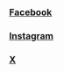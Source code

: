 ### [Facebook](https://www.facebook.com/ShqiprimYshala)
### [Instagram](https://www.instagram.com/shqiprimshalaa/?next=%2F)
### [X](https://x.com/ShqiprimShala8?t=MjL8zQcAO1WWZEknJ3nDGg&s=09)